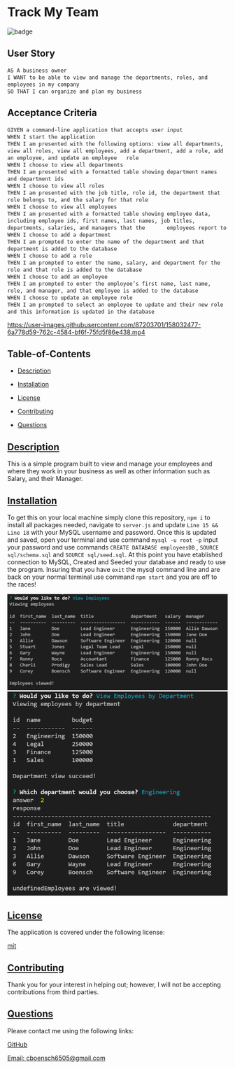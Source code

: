  # Track My Team
  ![badge](https://img.shields.io/badge/license-mit-blue) 
  
  ## User Story
  ```
  AS A business owner
  I WANT to be able to view and manage the departments, roles, and employees in my company
  SO THAT I can organize and plan my business
  ```
  ## Acceptance Criteria
  ```
  GIVEN a command-line application that accepts user input
  WHEN I start the application
  THEN I am presented with the following options: view all departments, view all roles, view all employees, add a department, add a role, add an employee, and update an employee   role
  WHEN I choose to view all departments
  THEN I am presented with a formatted table showing department names and department ids
  WHEN I choose to view all roles
  THEN I am presented with the job title, role id, the department that role belongs to, and the salary for that role
  WHEN I choose to view all employees
  THEN I am presented with a formatted table showing employee data, including employee ids, first names, last names, job titles, departments, salaries, and managers that the       employees report to
  WHEN I choose to add a department
  THEN I am prompted to enter the name of the department and that department is added to the database
  WHEN I choose to add a role
  THEN I am prompted to enter the name, salary, and department for the role and that role is added to the database
  WHEN I choose to add an employee
  THEN I am prompted to enter the employee’s first name, last name, role, and manager, and that employee is added to the database
  WHEN I choose to update an employee role
  THEN I am prompted to select an employee to update and their new role and this information is updated in the database
  ```
  


  https://user-images.githubusercontent.com/87203701/158032477-6a778d59-762c-4584-bf6f-75fd5f86e438.mp4

  ## Table-of-Contents

  * [Description](#description)
  
  * [Installation](#installation)
  
  * [License](#license)
    
  * [Contributing](#contributing)

  * [Questions](#questions)
  
  ## [Description](#table-of-contents)

  This is a simple program built to view and manage your employees and where they work in your business as well as other information such as Salary, and their Manager.

  ## [Installation](#table-of-contents)

  To get this on your local machine simply clone this repository, `npm i` to install all packages needed, navigate to `server.js` and update `Line 15 && Line 18` with your MySQL     username and password. Once this is updated and saved, open your terminal and use command `mysql -u root -p` input your password and use commands `CREATE DATABASE employeesDB` , `SOURCE sql/schema.sql` and `SOURCE sql/seed.sql`. At this point you have etablished connection to MySQL, Created and Seeded your database and ready to use the program. Insuring that    you have `exit` the mysql command line and are back on your normal terminal use command `npm start` and you are off to the races!

  ![Screen Capture of "view employees"](./assets/img/employeeCAPTURE.PNG)
  ![Screen Capture of "view by department"](./assets/img/departmentCAPTURE.PNG)

  ## [License](#table-of-contents)

  The application is covered under the following license:

  
  [mit](https://choosealicense.com/licenses/mit)
    
    
  ## [Contributing](#table-of-contents)
  
  
  Thank you for your interest in helping out; however, I will not be accepting contributions from third parties.
    
    
  ## [Questions](#table-of-contents)

  Please contact me using the following links:

  [GitHub](https://github.com/cboensch6505)

  [Email: cboensch6505@gmail.com](mailto:cboensch6505@gmail.com)
